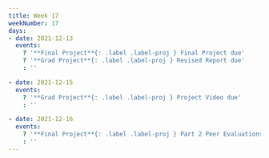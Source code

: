 ```yaml
---
title: Week 17
weekNumber: 17
days:
- date: 2021-12-13
  events:
    ? '**Final Project**{: .label .label-proj } Final Project due'
    ? '**Grad Project**{: .label .label-proj } Revised Report due'
    : ''

- date: 2021-12-15
  events:
    ? '**Grad Project**{: .label .label-proj } Project Video due'
    : ''

- date: 2021-12-16
  events:
    ? '**Final Project**{: .label .label-proj } Part 2 Peer Evaluations (link will be released after 12/13)'
    : ''
---
```


